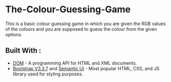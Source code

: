 # The-Colour-Guessing-Game
This is a basic colour guessing game in which you are given the RGB values of the colours and you are supposed to guess the colour from the given options.

## Built With :

* [DOM](https://developer.mozilla.org/en-US/docs/Web/API/Document_Object_Model) - A programming API for HTML and XML documents.
* [Bootstrap V3.3.7](https://getbootstrap.com/docs/3.3/components/) and [Semantic UI](https://semantic-ui.com/) - Most popular HTML, CSS, and JS library used for styling purposes.

